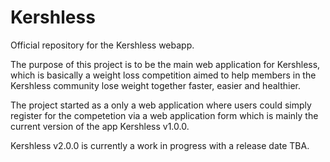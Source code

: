 # Kershless
Official repository for the Kershless webapp.


The purpose of this project is to be the main web application for Kershless, which is basically a weight loss competition aimed to help members in the Kershless community lose weight together faster, easier and healthier.

The project started as a only a web application where users could simply register for the competetion via a web application form which is mainly the current version of the app Kershless v1.0.0.

Kershless v2.0.0 is currently a work in progress with a release date TBA.
